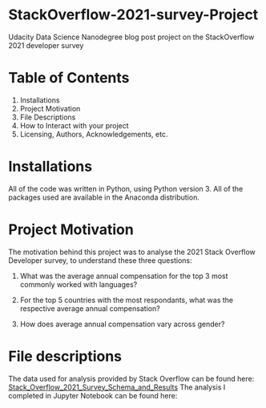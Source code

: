# StackOverflow-2021-survey-Project
Udacity Data Science Nanodegree blog post project on the StackOverflow 2021 developer survey

# Table of Contents
1. Installations
2. Project Motivation
3. File Descriptions
4. How to Interact with your project
5. Licensing, Authors, Acknowledgements, etc.

# Installations
All of the code was written in Python, using Python version 3. All of the packages used are available in the Anaconda distribution. 

# Project Motivation
The motivation behind this project was to analyse the 2021 Stack Overflow Developer survey, to understand these three questions:
1) What was the average annual compensation for the top 3 most commonly worked with languages?

2) For the top 5 countries with the most respondants, what was the respective average annual compensation?

3) How does average annual compensation vary across gender?

# File descriptions
The data used for analysis provided by Stack Overflow can be found here:
[Stack_Overflow_2021_Survey_Schema_and_Results](https://info.stackoverflowsolutions.com/rs/719-EMH-566/images/stack-overflow-developer-survey-2021.zip)
The analysis I completed in Jupyter Notebook can be found here:

